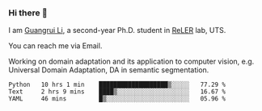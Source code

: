 ### Hi there 👋

<!--
**Solacex/Solacex** is a ✨ _special_ ✨ repository because its `README.md` (this file) appears on your GitHub profile.

Here are some ideas to get you started:

- 🔭 I’m currently working on ...
- 🌱 I’m currently learning ...
- 👯 I’m looking to collaborate on ...
- 🤔 I’m looking for help with ...
- 💬 Ask me about ...
- 📫 How to reach me: ...
- 😄 Pronouns: ...
- ⚡ Fun fact: ...
-->
I am [Guangrui Li](http://www.guangrui.li), a second-year Ph.D. student in [ReLER](http://www.reler.net) lab, UTS.

You can reach me via Email.

Working on domain adaptation and its application to computer vision, e.g. Universal Domain Adaptation, DA in semantic segmentation. 


<!--START_SECTION:waka-->
```text
Python   10 hrs 1 min    ███████████████████▒░░░░░   77.29 % 
Text     2 hrs 9 mins    ████▒░░░░░░░░░░░░░░░░░░░░   16.67 % 
YAML     46 mins         █▒░░░░░░░░░░░░░░░░░░░░░░░   05.96 % 
```
<!--END_SECTION:waka-->
